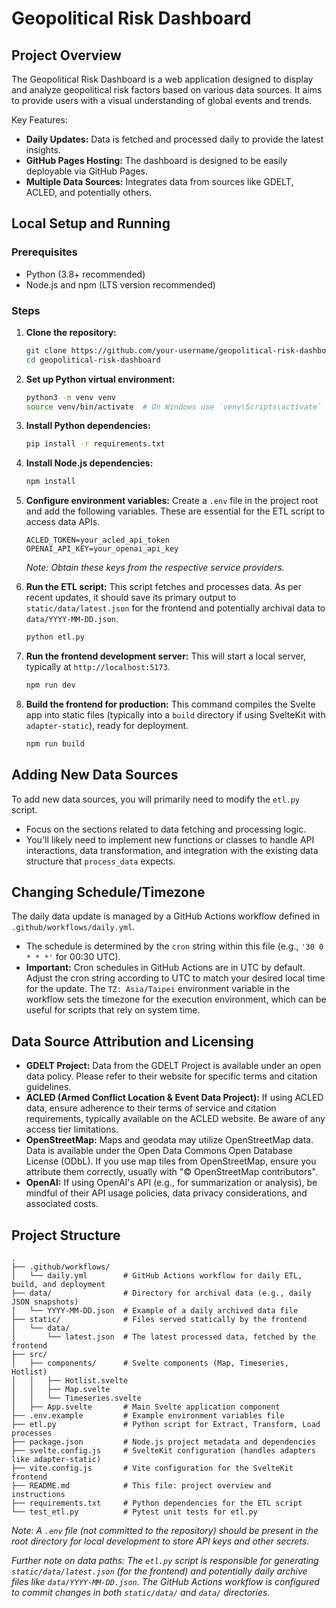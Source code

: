 # Geopolitical Risk Dashboard

## Project Overview

The Geopolitical Risk Dashboard is a web application designed to display and analyze geopolitical risk factors based on various data sources. It aims to provide users with a visual understanding of global events and trends.

Key Features:
- **Daily Updates:** Data is fetched and processed daily to provide the latest insights.
- **GitHub Pages Hosting:** The dashboard is designed to be easily deployable via GitHub Pages.
- **Multiple Data Sources:** Integrates data from sources like GDELT, ACLED, and potentially others.

## Local Setup and Running

### Prerequisites

- Python (3.8+ recommended)
- Node.js and npm (LTS version recommended)

### Steps

1.  **Clone the repository:**
    ```bash
    git clone https://github.com/your-username/geopolitical-risk-dashboard.git
    cd geopolitical-risk-dashboard
    ```

2.  **Set up Python virtual environment:**
    ```bash
    python3 -m venv venv
    source venv/bin/activate  # On Windows use `venv\Scripts\activate`
    ```

3.  **Install Python dependencies:**
    ```bash
    pip install -r requirements.txt
    ```

4.  **Install Node.js dependencies:**
    ```bash
    npm install
    ```

5.  **Configure environment variables:**
    Create a `.env` file in the project root and add the following variables. These are essential for the ETL script to access data APIs.
    ```env
    ACLED_TOKEN=your_acled_api_token
    OPENAI_API_KEY=your_openai_api_key
    ```
    *Note: Obtain these keys from the respective service providers.*

6.  **Run the ETL script:**
    This script fetches and processes data. As per recent updates, it should save its primary output to `static/data/latest.json` for the frontend and potentially archival data to `data/YYYY-MM-DD.json`.
    ```bash
    python etl.py
    ```

7.  **Run the frontend development server:**
    This will start a local server, typically at `http://localhost:5173`.
    ```bash
    npm run dev
    ```

8.  **Build the frontend for production:**
    This command compiles the Svelte app into static files (typically into a `build` directory if using SvelteKit with `adapter-static`), ready for deployment.
    ```bash
    npm run build
    ```

## Adding New Data Sources

To add new data sources, you will primarily need to modify the `etl.py` script.
-   Focus on the sections related to data fetching and processing logic.
-   You'll likely need to implement new functions or classes to handle API interactions, data transformation, and integration with the existing data structure that `process_data` expects.

## Changing Schedule/Timezone

The daily data update is managed by a GitHub Actions workflow defined in `.github/workflows/daily.yml`.
-   The schedule is determined by the `cron` string within this file (e.g., `'30 0 * * *'` for 00:30 UTC).
-   **Important:** Cron schedules in GitHub Actions are in UTC by default. Adjust the cron string according to UTC to match your desired local time for the update. The `TZ: Asia/Taipei` environment variable in the workflow sets the timezone for the execution environment, which can be useful for scripts that rely on system time.

## Data Source Attribution and Licensing

-   **GDELT Project:** Data from the GDELT Project is available under an open data policy. Please refer to their website for specific terms and citation guidelines.
-   **ACLED (Armed Conflict Location & Event Data Project):** If using ACLED data, ensure adherence to their terms of service and citation requirements, typically available on the ACLED website. Be aware of any access tier limitations.
-   **OpenStreetMap:** Maps and geodata may utilize OpenStreetMap data. Data is available under the Open Data Commons Open Database License (ODbL). If you use map tiles from OpenStreetMap, ensure you attribute them correctly, usually with "© OpenStreetMap contributors".
-   **OpenAI:** If using OpenAI's API (e.g., for summarization or analysis), be mindful of their API usage policies, data privacy considerations, and associated costs.

## Project Structure

```
.
├── .github/workflows/
│   └── daily.yml        # GitHub Actions workflow for daily ETL, build, and deployment
├── data/                # Directory for archival data (e.g., daily JSON snapshots)
│   └── YYYY-MM-DD.json  # Example of a daily archived data file
├── static/              # Files served statically by the frontend
│   └── data/
│       └── latest.json  # The latest processed data, fetched by the frontend
├── src/
│   ├── components/      # Svelte components (Map, Timeseries, Hotlist)
│   │   ├── Hotlist.svelte
│   │   ├── Map.svelte
│   │   └── Timeseries.svelte
│   ├── App.svelte       # Main Svelte application component
├── .env.example         # Example environment variables file
├── etl.py               # Python script for Extract, Transform, Load processes
├── package.json         # Node.js project metadata and dependencies
├── svelte.config.js     # SvelteKit configuration (handles adapters like adapter-static)
├── vite.config.js       # Vite configuration for the SvelteKit frontend
├── README.md            # This file: project overview and instructions
├── requirements.txt     # Python dependencies for the ETL script
└── test_etl.py          # Pytest unit tests for etl.py
```
*Note: A `.env` file (not committed to the repository) should be present in the root directory for local development to store API keys and other secrets.*

*Further note on data paths: The `etl.py` script is responsible for generating `static/data/latest.json` (for the frontend) and potentially daily archive files like `data/YYYY-MM-DD.json`. The GitHub Actions workflow is configured to commit changes in both `static/data/` and `data/` directories.*
